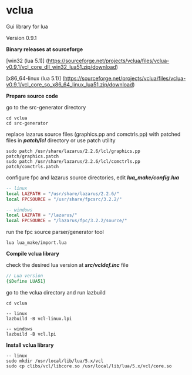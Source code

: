 # vclua
Gui library for lua

Version 0.9.1

**Binary releases at sourceforge**

[win32 (lua 5.1)] (https://sourceforge.net/projects/vclua/files/vclua-v0.9.1/vcl_core_dll_win32_lua51.zip/download)

[x86_64-linux (lua 5.1)] (https://sourceforge.net/projects/vclua/files/vclua-v0.9.1/vcl_core_so_x86_64_linux_lua51.zip/download)



**Prepare source code**

go to the src-generator directory

```
cd vclua
cd src-generator 
```

replace lazarus source files (graphics.pp and comctrls.pp) with patched files in ***patch/lcl*** directory or use patch utility

```
sudo patch /usr/share/lazarus/2.2.6/lcl/graphics.pp patch/graphics.patch
sudo patch /usr/share/lazarus/2.2.6/lcl/comctrls.pp patch/comctrls.patch
```

configure fpc and lazarus source directories, edit ***lua_make/config.lua***

```lua
-- linux
local LAZPATH = "/usr/share/lazarus/2.2.6/"
local FPCSOURCE = "/usr/share/fpcsrc/3.2.2/"
```

```lua
-- windows
local LAZPATH = "/lazarus/"
local FPCSOURCE = "/lazarus/fpc/3.2.2/source/"
```

run the fpc source parser/generator tool

```
lua lua_make/import.lua
```



**Compile vclua library**

check the desired lua version at ***src/vcldef.inc*** file

```pascal
// Lua version 
{$Define LUA51}
```

go to the vclua directory and run lazbuild 

```
cd vclua
```

```shell
-- linux
lazbuild -B vcl-linux.lpi
```

```shell
-- windows
lazbuild -B vcl.lpi
```



**Install vclua library**

```shell
-- linux
sudo mkdir /usr/local/lib/lua/5.x/vcl
sudo cp clibs/vcl/libcore.so /usr/local/lib/lua/5.x/vcl/core.so
```



